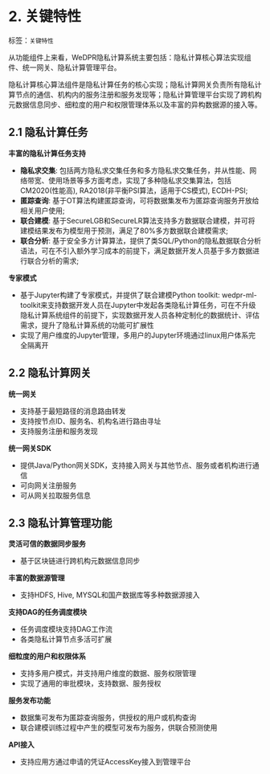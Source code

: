 # 2. 关键特性

标签：``关键特性``

从功能组件上来看，WeDPR隐私计算系统主要包括：隐私计算核心算法实现组件、统一网关、隐私计算管理平台。

隐私计算核心算法组件是隐私计算任务的核心实现；隐私计算网关负责所有隐私计算节点的通信、机构内的服务注册和服务发现等；隐私计算管理平台实现了跨机构元数据信息同步、细粒度的用户和权限管理体系以及丰富的异构数据源的接入等。

## 2.1 隐私计算任务

**丰富的隐私计算任务支持**

- **隐私求交集**: 包括两方隐私求交集任务和多方隐私求交集任务，并从性能、网络带宽、使用场景等多方面考虑，实现了多种隐私求交集算法，包括CM2020(性能高), RA2018(非平衡PSI算法，适用于CS模式), ECDH-PSI;
- **匿踪查询**: 基于OT算法构建匿踪查询，可将数据集发布为匿踪查询服务开放给相关用户使用;
- **联合建模**: 基于SecureLGB和SecureLR算法支持多方数据联合建模，并可将建模结果发布为模型用于预测，满足了80%多方数据联合建模需求;
- **联合分析**: 基于安全多方计算算法，提供了类SQL/Python的隐私数据联合分析语法，可在不引入额外学习成本的前提下，满足数据开发人员基于多方数据进行联合分析的需求;


**专家模式**

- 基于Jupyter构建了专家模式，并提供了联合建模Python toolkit: wedpr-ml-toolkit来支持数据开发人员在Jupyter中发起各类隐私计算任务，可在不升级隐私计算系统组件的前提下，实现数据开发人员各种定制化的数据统计、评估需求，提升了隐私计算系统的功能可扩展性
- 实现了用户维度的Jupyter管理，多用户的Jupyter环境通过linux用户体系完全隔离开


## 2.2 隐私计算网关

**统一网关**

- 支持基于最短路径的消息路由转发
- 支持按节点ID、服务名、机构名进行路由寻址
- 支持服务注册和服务发现

**统一网关SDK**

- 提供Java/Python网关SDK，支持接入网关与其他节点、服务或者机构进行通信
- 可向网关注册服务
- 可从网关拉取服务信息


## 2.3 隐私计算管理功能

**灵活可信的数据同步服务**

- 基于区块链进行跨机构元数据信息同步

**丰富的数据源管理**

- 支持HDFS, Hive, MYSQL和国产数据库等多种数据源接入

**支持DAG的任务调度模块**

- 任务调度模块支持DAG工作流
- 各类隐私计算节点多活可扩展


**细粒度的用户和权限体系**

- 支持多用户模式，并支持用户维度的数据、服务权限管理
- 实现了通用的审批模块，支持数据、服务授权

**服务发布功能**

- 数据集可发布为匿踪查询服务，供授权的用户或机构查询
- 联合建模训练过程中产生的模型可发布为服务，供联合预测使用

**API接入**

- 支持应用方通过申请的凭证AccessKey接入到管理平台

